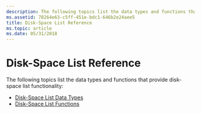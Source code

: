 ```yaml
---
description: The following topics list the data types and functions that provide disk-space list functionality.
ms.assetid: 78264e63-c5ff-451e-bdc1-646b2e24aee5
title: Disk-Space List Reference
ms.topic: article
ms.date: 05/31/2018
---
```


# Disk-Space List Reference

The following topics list the data types and functions that provide disk-space list functionality:

-   [Disk-Space List Data Types](disk-space-list-data-types.md)
-   [Disk-Space List Functions](disk-space-list-functions.md)

 

 



